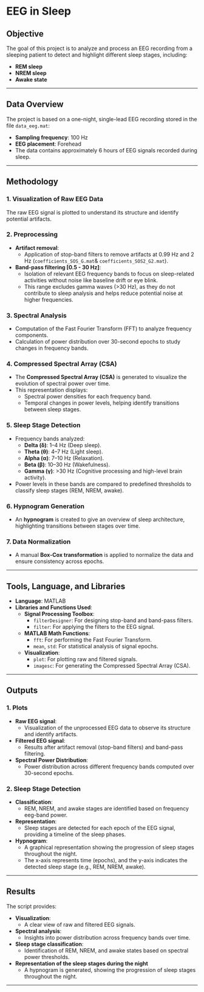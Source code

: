 # **EEG in Sleep**

## **Objective**

The goal of this project is to analyze and process an EEG recording from a sleeping patient to detect and highlight different sleep stages, including:
- **REM sleep**
- **NREM sleep**
- **Awake state**

---

## **Data Overview**

The project is based on a one-night, single-lead EEG recording stored in the file `data_eeg.mat`:
- **Sampling frequency**: 100 Hz
- **EEG placement**: Forehead
- The data contains approximately 6 hours of EEG signals recorded during sleep.

---

## **Methodology**

### **1. Visualization of Raw EEG Data**
The raw EEG signal is plotted to understand its structure and identify potential artifacts.

### **2. Preprocessing**
- **Artifact removal**:
  - Application of stop-band filters to remove artifacts at 0.99 Hz and 2 Hz (`coefficients_SOS_G.mat`& `coefficients_SOS2_G2.mat`).
- **Band-pass filtering [0.5 - 30 Hz]**:
  - Isolation of relevant EEG frequency bands to focus on sleep-related activities without noise like baseline drift or eye blink. 
  - This range excludes gamma waves (>30 Hz), as they do not contribute to sleep analysis and helps reduce potential noise at higher frequencies.

### **3. Spectral Analysis**
- Computation of the Fast Fourier Transform (FFT) to analyze frequency components.
- Calculation of power distribution over 30-second epochs to study changes in frequency bands.

### **4. Compressed Spectral Array (CSA)**
- The **Compressed Spectral Array (CSA)** is generated to visualize the evolution of spectral power over time.  
- This representation displays:
  - Spectral power densities for each frequency band.
  - Temporal changes in power levels, helping identify transitions between sleep stages.

### **5. Sleep Stage Detection**
- Frequency bands analyzed:
  - **Delta (δ)**: 1–4 Hz (Deep sleep).
  - **Theta (θ)**: 4–7 Hz (Light sleep).
  - **Alpha (α)**: 7–10 Hz (Relaxation).
  - **Beta (β)**: 10–30 Hz (Wakefulness).
  - **Gamma (γ)**: >30 Hz (Cognitive processing and high-level brain activity).
- Power levels in these bands are compared to predefined thresholds to classify sleep stages (REM, NREM, awake).

### **6. Hypnogram Generation**
- An **hypnogram** is created to give an overview of sleep architecture, highlighting transitions between stages over time.

### **7. Data Normalization**
- A manual **Box-Cox transformation** is applied to normalize the data and ensure consistency across epochs.

---

## **Tools, Language, and Libraries**

- **Language**: MATLAB
- **Libraries and Functions Used**:
  - **Signal Processing Toolbox**:
    - `filterDesigner`: For designing stop-band and band-pass filters.
    - `filter`: For applying the filters to the EEG signal.
  - **MATLAB Math Functions**:
    - `fft`: For performing the Fast Fourier Transform.
    - `mean`, `std`: For statistical analysis of signal epochs.
  - **Visualization**:
    - `plot`: For plotting raw and filtered signals.
    - `imagesc`: For generating the Compressed Spectral Array (CSA).
---

## **Outputs**

### **1. Plots**
- **Raw EEG signal**:
  - Visualization of the unprocessed EEG data to observe its structure and identify artifacts.
- **Filtered EEG signal**:
  - Results after artifact removal (stop-band filters) and band-pass filtering.
- **Spectral Power Distribution**:
  - Power distribution across different frequency bands computed over 30-second epochs.

### **2. Sleep Stage Detection**
- **Classification**:
  - REM, NREM, and awake stages are identified based on frequency eeg-band power.
- **Representation**:
  - Sleep stages are detected for each epoch of the EEG signal, providing a timeline of the sleep phases.
- **Hypnogram**:
  - A graphical representation showing the progression of sleep stages throughout the night.
  - The x-axis represents time (epochs), and the y-axis indicates the detected sleep stage (e.g., REM, NREM, awake).

---

## **Results**

The script provides:
- **Visualization**:
  - A clear view of raw and filtered EEG signals.
- **Spectral analysis**:
  - Insights into power distribution across frequency bands over time.
- **Sleep stage classification**:
  - Identification of REM, NREM, and awake states based on spectral power thresholds.
- **Representation of the sleep stages during the night**
  - A hypnogram is generated, showing the progression of sleep stages throughout the night.

---


